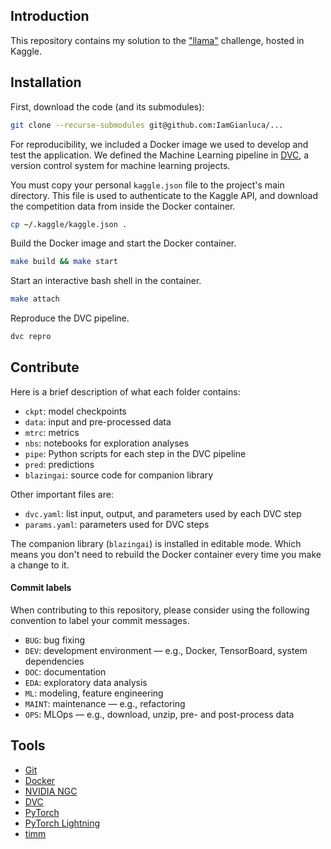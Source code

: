 ## Introduction

This repository contains my solution to the ["llama"](https://www.kaggle.com/competitions/llama/) challenge, hosted in Kaggle.

## Installation

First, download the code (and its submodules):

```bash
git clone --recurse-submodules git@github.com:IamGianluca/...
```

For reproducibility, we included a Docker image we used to develop and test the application. We defined the Machine Learning pipeline in [DVC](https://dvc.org/), a version control system for machine learning projects.

You must copy your personal `kaggle.json` file to the project's main directory. This file is used to authenticate to the Kaggle API, and download the competition data from inside the Docker container.

```bash
cp ~/.kaggle/kaggle.json .
```

Build the Docker image and start the Docker container.

```bash
make build && make start
```

Start an interactive bash shell in the container.

```bash
make attach
``` 

Reproduce the DVC pipeline.

```bash
dvc repro
```

## Contribute

Here is a brief description of what each folder contains:
* `ckpt`: model checkpoints
* `data`: input and pre-processed data
* `mtrc`: metrics
* `nbs`: notebooks for exploration analyses
* `pipe`: Python scripts for each step in the DVC pipeline
* `pred`: predictions
* `blazingai`: source code for companion library

Other important files are:
* `dvc.yaml`:  list input, output, and parameters used by each DVC step
* `params.yaml`: parameters used for DVC steps

The companion library (`blazingai`) is installed in editable mode. Which means you don't need to rebuild the Docker container every time you make a change to it.

#### Commit labels

When contributing to this repository, please consider using the following convention to label your commit messages.

* `BUG`: bug fixing
* `DEV`: development environment ― e.g., Docker, TensorBoard, system dependencies
* `DOC`: documentation
* `EDA`: exploratory data analysis
* `ML`: modeling, feature engineering
* `MAINT`: maintenance ― e.g., refactoring
* `OPS`: MLOps ― e.g., download, unzip, pre- and post-process data

## Tools

- [Git](https://git-scm.com/)
- [Docker](https://www.docker.com/)
- [NVIDIA NGC](https://ngc.nvidia.com/) 
- [DVC](https://github.com/iterative/dvc)
- [PyTorch](https://github.com/pytorch/pytorch)
- [PyTorch Lightning](https://github.com/PyTorchLightning/pytorch-lightning)
- [timm](https://github.com/rwightman/pytorch-image-models/tree/master/timm)
